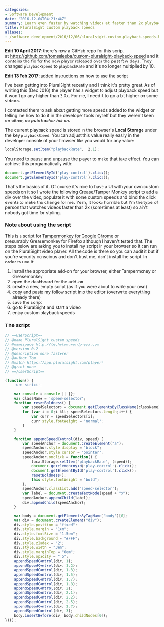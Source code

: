 ```yaml
---
categories:
- Software Development
date: "2016-12-06T04:21:48Z"
summary: Learn even faster by watching videos at faster than 2x playback speed.
title: PluralSight custom playback speeds
aliases:
- /software development/2016/12/06/pluralsight-custom-playback-speeds.html
---
```

**Edit 10 April 2017**: there's now a GitHub repo for this script at https://github.com/tomsaleeba/custom-pluralsight-playback-speed and it contains the fix for the new player released over the past few days. They changed `playbackSpeed` to `playbackRate` and it's no longer multiplied by 10.

**Edit 13 Feb 2017**: added instructions on how to use the script

I've been getting into PluralSight recently and I think it's pretty great. As of writing this (Dec 2016) the player has a widget to adjust playback speed but it won't go any higher than 2.0x. For me, I need it to go a bit higher on some videos.

I contacted them to ask about getting more speeds added to the widget or telling me how to do it in the developer tools myself but they weren't keen on either, so *puts hacker hat on*.

The current playback speed is stored in the browser's **Local Storage** under the key `playbackSpeed`. You can adjust this value really easily in the developer console of your browser like you would for any value:
```javascript
localStorage.setItem("playbackRate",  2.1);
```
You need to pause and unpause the player to make that take effect. You can achieve this programatically with:
```javascript
document.getElementById('play-control').click();
document.getElementById('play-control').click();
```

That's the basics of it. Of course it's nice to have a UI with your own custom speeds on it so I wrote the following Grease/Tamper Monkey script to add a div over the video, populate it with some custom speeds and bind the click events to make the change for me. Yeah, it looks horrible but I'm the type of person that watches videos faster than 2x (sometimes at least) so ain't nobody got time for styling.

### Note about using the script

This is a script for [Tampermonkey for Google Chrome](https://tampermonkey.net/) or presumably [Greasemonkey for Firefox](https://addons.mozilla.org/en-US/firefox/addon/greasemonkey/) although I haven't tested that. The steps below are asking you to install my script in your browser so it can run on the PluralSight video player. All the code is there so you can audit it but if you're security conscious and don't trust me, don't install the script. In order to use it:

 1. install the appropriate add-on for your browser, either Tampermoney or Greasemonkey
 1. open the dashboard for the add-on
 1. create a new, empty script (as if you were about to write your own)
 1. copy and paste my follow script into the editor (overwrite everything already there)
 1. save the script
 1. go to PluralSight and start a video
 1. enjoy custom playback speeds

### The script
```javascript
// ==UserScript==
// @name PluralSight custom speeds
// @namespace http://techotom.wordpress.com
// @version 0.2
// @description more fasterer
// @author Tom
// @match https://app.pluralsight.com/player*
// @grant none
// ==/UserScript==

(function() {
    'use strict';

    var console = console || {};
    var className = 'speed-selector';
    function resetBoldness() {
        var speedSelectors = document.getElementsByClassName(className);
        for (var i = 0;i &lt; speedSelectors.length;i++) {
            var curr = speedSelectors[i];
            curr.style.fontWeight = 'normal';
        }
    }

    function appendSpeedControl(div, speed) {
        var speedAnchor = document.createElement("a");
        speedAnchor.style.display = "block";
        speedAnchor.style.cursor = "pointer";
        speedAnchor.onclick = function() {
            localStorage.setItem("playbackRate", (speed));
            document.getElementById('play-control').click();
            document.getElementById('play-control').click();
            resetBoldness();
            this.style.fontWeight = "bold";
        };
        speedAnchor.classList.add('speed-selector');
        var label = document.createTextNode(speed + "x");
        speedAnchor.appendChild(label);
        div.appendChild(speedAnchor);
    }

    var body = document.getElementsByTagName('body')[0];
    var div = document.createElement("div");
    div.style.position = "fixed";
    div.style.margin = "1em";
    div.style.fontSize = "1.5em";
    div.style.background = "#FFF";
    div.style.zIndex = "2";
    div.style.width = "3em";
    div.style.marginTop = "6em";
    div.style.opacity = ".5";
    appendSpeedControl(div, 1);
    appendSpeedControl(div, 1.2);
    appendSpeedControl(div, 1.3);
    appendSpeedControl(div, 1.5);
    appendSpeedControl(div, 1.7);
    appendSpeedControl(div, 1.8);
    appendSpeedControl(div, 2);
    appendSpeedControl(div, 2.1);
    appendSpeedControl(div, 2.2);
    appendSpeedControl(div, 2.5);
    appendSpeedControl(div, 2.7);
    appendSpeedControl(div, 3);
    body.insertBefore(div, body.childNodes[0]);
})();
```
